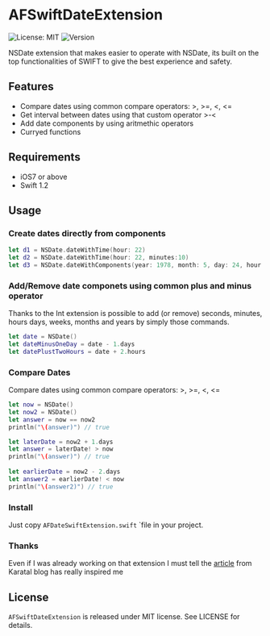 # AFSwiftDateExtension

![License: MIT](https://img.shields.io/badge/license-MIT-blue.svg?style=flat)
![Version](https://img.shields.io/badge/version-0.1.1-blue.svg)

NSDate extension that makes easier to operate with NSDate, its built on the top functionalities of SWIFT to give the best experience and safety.

## Features
- Compare dates using common compare operators: >, >=, <, <=
- Get interval between dates using that custom operator >-< 
- Add date components by using aritmethic operators
- Curryed functions

## Requirements
- iOS7 or above
- Swift 1.2

## Usage

### Create dates directly from components
```swift
let d1 = NSDate.dateWithTime(hour: 22)
let d2 = NSDate.dateWithTime(hour: 22, minutes:10)
let d3 = NSDate.dateWithComponents(year: 1978, month: 5, day: 24, hour: 12);
```


### Add/Remove date componets using common plus and minus operator
Thanks to the Int extension is possible to add (or remove) seconds, minutes, hours days, weeks, months and years by simply those commands.
```swift
let date = NSDate()
let dateMinusOneDay = date - 1.days
let datePlustTwoHours = date + 2.hours
```

### Compare Dates
Compare dates using common compare operators: >, >=, <, <=
```swift
let now = NSDate()
let now2 = NSDate()
let answer = now == now2
println("\(answer)") // true

let laterDate = now2 + 1.days
let answer = laterDate! > now
println("\(answer)") // true
        
let earlierDate = now2 - 2.days
let answer2 = earlierDate! < now
println("\(answer2)") // true

```
### Install
Just copy `AFDateSwiftExtension.swift` `file in your project.

### Thanks
Even if I was already working on that extension I must tell the [article](http://codingventures.com/articles/Dating-Swift/)  from Karatal blog has really inspired me

## License 
`AFSwiftDateExtension` is released under MIT license. See LICENSE for details.


